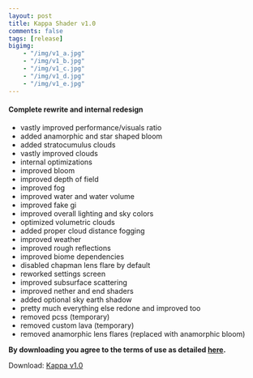 ```yaml
---
layout: post
title: Kappa Shader v1.0
comments: false
tags: [release]
bigimg: 
    - "/img/v1_a.jpg"
    - "/img/v1_b.jpg"
    - "/img/v1_c.jpg"
    - "/img/v1_d.jpg"
    - "/img/v1_e.jpg"
---
```


#### Complete rewrite and internal redesign

* vastly improved performance/visuals ratio
* added anamorphic and star shaped bloom
* added stratocumulus clouds
* vastly improved clouds
* internal optimizations
* improved bloom
* improved depth of field
* improved fog
* improved water and water volume
* improved fake gi
* improved overall lighting and sky colors
* optimized volumetric clouds
* added proper cloud distance fogging
* improved weather
* improved rough reflections
* improved biome dependencies
* disabled chapman lens flare by default
* reworked settings screen
* improved subsurface scattering
* improved nether and end shaders
* added optional sky earth shadow
* pretty much everything else redone and improved too
* removed pcss (temporary)
* removed custom lava (temporary)
* removed anamorphic lens flares (replaced with anamorphic bloom)

**By downloading you agree to the terms of use as detailed [here](https://github.com/rre36/kappa_shader_web/blob/master/LICENSE).**

Download: [Kappa v1.0](https://github.com/rre36/kappa_shader_web/releases/download/v1.0/Kappa_v1.0.zip)
